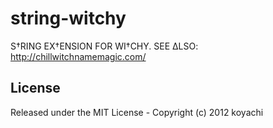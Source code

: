 string-witchy
=============

S†RING EX†ENSION FOR WI†CHY.
SEE ΔLSO: http://chillwitchnamemagic.com/

License
-------
Released under the MIT License - Copyright (c) 2012 koyachi

